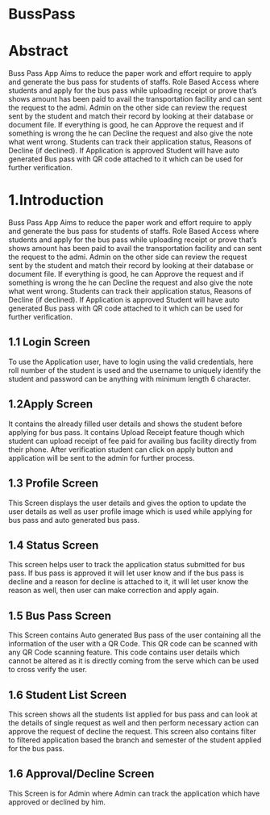 # BussPass
<h1>Abstract</h1>
<p>Buss Pass App Aims to reduce the paper work and effort require to apply and generate the bus
pass for students of staffs. Role Based Access where students and apply for the bus pass while 
uploading receipt or prove that’s shows amount has been paid to avail the transportation
facility and can sent the request to the admi. Admin on the other side can review the request 
sent by the student and match their record by looking at their database or document file. If
everything is good, he can Approve the request and if something is wrong the he can Decline
the request and also give the note what went wrong. Students can track their application status, 
Reasons of Decline (if declined). If Application is approved Student will have auto generated 
Bus pass with QR code attached to it which can be used for further verification.</p>

<h1>1.Introduction</h1>
<p>Buss Pass App Aims to reduce the paper work and effort require to apply and generate the 
bus pass for students of staffs. Role Based Access where students and apply for the bus pass 
while uploading receipt or prove that’s shows amount has been paid to avail the 
transportation facility and can sent the request to the admi. Admin on the other side can 
review the request sent by the student and match their record by looking at their database or 
document file. If everything is good, he can Approve the request and if something is wrong 
the he can Decline the request and also give the note what went wrong. Students can track 
their application status, Reasons of Decline (if declined). If Application is approved Student 
will have auto generated Bus pass with QR code attached to it which can be used for further 
verification.</p>
<h2>1.1 Login Screen</h2>
<p>To use the Application user, have to login using the valid credentials, here roll number of 
the student is used and the username to uniquely identify the student and password can be 
anything with minimum length 6 character.</p>
<h2>1.2Apply Screen</h2>
  It contains the already filled user details and shows the student before applying for bus pass. 
  It contains Upload Receipt feature though which student can upload receipt of fee paid for 
  availing bus facility directly from their phone. After verification student can click on apply 
  button and application will be sent to the admin for further process.
<h2>1.3 Profile Screen</h2>
  This Screen displays the user details and gives the option to update the user details as well 
  as user profile image which is used while applying for bus pass and auto generated bus pass.
<h2>1.4 Status Screen </h2>
  This screen helps user to track the application status submitted for bus pass. If bus pass is 
  approved it will let user know and if the bus pass is decline and a reason for decline is 
  attached to it, it will let user know the reason as well, then user can make correction and 
  apply again.
<h2>1.5 Bus Pass Screen</h2>
  This Screen contains Auto generated Bus pass of the user containing all the information of 
  the user with a QR Code. This QR code can be scanned with any QR Code scanning feature. 
  This code contains user details which cannot be altered as it is directly coming from the 
  serve which can be used to cross verify the user.
<h2>1.6 Student List Screen</h2>
  This screen shows all the students list applied for bus pass and can look at the details of 
  single request as well and then perform necessary action can approve the request of decline 
  the request. This screen also contains filter to filtered application based the branch and 
  semester of the student applied for the bus pass.
<h2>1.6 Approval/Decline Screen</h2>
This Screen is for Admin where Admin can track the application which have approved or 
declined by him.
